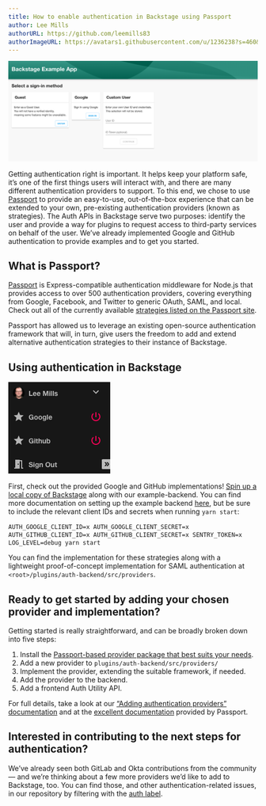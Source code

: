 ```yaml
---
title: How to enable authentication in Backstage using Passport
author: Lee Mills
authorURL: https://github.com/leemills83
authorImageURL: https://avatars1.githubusercontent.com/u/1236238?s=460&v=4
---
```


![auth-landing-page](assets/20-07-01/auth-landing.png)

Getting authentication right is important. It helps keep your platform safe, it’s one of the first things users will interact with, and there are many different authentication providers to support. To this end, we chose to use [Passport](http://www.passportjs.org/) to provide an easy-to-use, out-of-the-box experience that can be extended to your own, pre-existing authentication providers (known as strategies). The Auth APIs in Backstage serve two purposes: identify the user and provide a way for plugins to request access to third-party services on behalf of the user. We’ve already implemented Google and GitHub authentication to provide examples and to get you started.

<!--truncate-->

## What is Passport?

[Passport](http://www.passportjs.org/) is Express-compatible authentication middleware for Node.js that provides access to over 500 authentication providers, covering everything from Google, Facebook, and Twitter to generic OAuth, SAML, and local. Check out all of the currently available [strategies listed on the Passport site](http://www.passportjs.org/).

Passport has allowed us to leverage an existing open-source authentication framework that will, in turn, give users the freedom to add and extend alternative authentication strategies to their instance of Backstage.

## Using authentication in Backstage

![auth-landing-page](assets/20-07-01/auth-sidebar.png)

First, check out the provided Google and GitHub implementations! [Spin up a local copy of Backstage](https://backstage.io/blog/2020/04/30/how-to-quickly-set-up-backstage) along with our example-backend. You can find more documentation on setting up the example backend [here](https://github.com/spotify/backstage/tree/master/packages/backend), but be sure to include the relevant client IDs and secrets when running `yarn start`:

```
AUTH_GOOGLE_CLIENT_ID=x AUTH_GOOGLE_CLIENT_SECRET=x AUTH_GITHUB_CLIENT_ID=x AUTH_GITHUB_CLIENT_SECRET=x SENTRY_TOKEN=x LOG_LEVEL=debug yarn start
```

You can find the implementation for these strategies along with a lightweight proof-of-concept implementation for SAML authentication at `<root>/plugins/auth-backend/src/providers`.

## Ready to get started by adding your chosen provider and implementation?

Getting started is really straightforward, and can be broadly broken down into five steps:

1. Install the [Passport-based provider package that best suits your needs](http://www.passportjs.org/).
2. Add a new provider to `plugins/auth-backend/src/providers/`
3. Implement the provider, extending the suitable framework, if needed.
4. Add the provider to the backend.
5. Add a frontend Auth Utility API.

For full details, take a look at our [“Adding authentication providers” documentation](https://github.com/spotify/backstage/blob/master/docs/auth/add-auth-provider.md) and at the [excellent documentation](http://www.passportjs.org/docs/) provided by Passport.

## Interested in contributing to the next steps for authentication?

We’ve already seen both GitLab and Okta contributions from the community — and we’re thinking about a few more providers we’d like to add to Backstage, too. You can find those, and other authentication-related issues, in our repository by filtering with the [auth label](https://github.com/spotify/backstage/issues?q=is%3Aissue+is%3Aopen+label%3Aauth).
